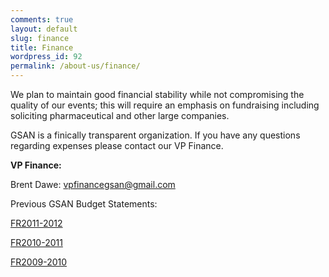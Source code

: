 ```yaml
---
comments: true
layout: default
slug: finance
title: Finance
wordpress_id: 92
permalink: /about-us/finance/
---
```


We plan to maintain good financial stability while not compromising the quality of our events; this will require an emphasis on fundraising including soliciting pharmaceutical and other large companies.

GSAN is a finically transparent organization. If you have any questions regarding expenses please contact our VP Finance.

**VP Finance:**

Brent Dawe: vpfinancegsan@gmail.com

Previous GSAN Budget Statements:

[FR2011-2012](http://gsaneuro.files.wordpress.com/2012/11/fr2011-2012.pdf)

[FR2010-2011](http://gsaneuro.files.wordpress.com/2012/11/fr2010-2011.pdf)

[FR2009-2010](http://gsaneuro.files.wordpress.com/2012/11/fr2009-2010.pdf)
